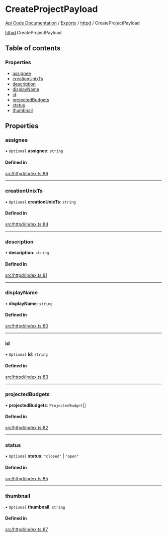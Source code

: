 # CreateProjectPayload
 
[Api Code Documentation](../README.md) / [Exports](../modules.md) / [httpd](../modules/httpd.md) / CreateProjectPayload

[httpd](../modules/httpd.md).CreateProjectPayload

## Table of contents

### Properties

- [assignee](httpd.CreateProjectPayload.md#assignee)
- [creationUnixTs](httpd.CreateProjectPayload.md#creationunixts)
- [description](httpd.CreateProjectPayload.md#description)
- [displayName](httpd.CreateProjectPayload.md#displayname)
- [id](httpd.CreateProjectPayload.md#id)
- [projectedBudgets](httpd.CreateProjectPayload.md#projectedbudgets)
- [status](httpd.CreateProjectPayload.md#status)
- [thumbnail](httpd.CreateProjectPayload.md#thumbnail)

## Properties

### assignee

• `Optional` **assignee**: `string`

#### Defined in

[src/httpd/index.ts:86](https://github.com/openkfw/TruBudget/blob/40b449a/api/src/httpd/index.ts#L86)

___

### creationUnixTs

• `Optional` **creationUnixTs**: `string`

#### Defined in

[src/httpd/index.ts:84](https://github.com/openkfw/TruBudget/blob/40b449a/api/src/httpd/index.ts#L84)

___

### description

• **description**: `string`

#### Defined in

[src/httpd/index.ts:81](https://github.com/openkfw/TruBudget/blob/40b449a/api/src/httpd/index.ts#L81)

___

### displayName

• **displayName**: `string`

#### Defined in

[src/httpd/index.ts:80](https://github.com/openkfw/TruBudget/blob/40b449a/api/src/httpd/index.ts#L80)

___

### id

• `Optional` **id**: `string`

#### Defined in

[src/httpd/index.ts:83](https://github.com/openkfw/TruBudget/blob/40b449a/api/src/httpd/index.ts#L83)

___

### projectedBudgets

• **projectedBudgets**: `ProjectedBudget`[]

#### Defined in

[src/httpd/index.ts:82](https://github.com/openkfw/TruBudget/blob/40b449a/api/src/httpd/index.ts#L82)

___

### status

• `Optional` **status**: ``"closed"`` \| ``"open"``

#### Defined in

[src/httpd/index.ts:85](https://github.com/openkfw/TruBudget/blob/40b449a/api/src/httpd/index.ts#L85)

___

### thumbnail

• `Optional` **thumbnail**: `string`

#### Defined in

[src/httpd/index.ts:87](https://github.com/openkfw/TruBudget/blob/40b449a/api/src/httpd/index.ts#L87)
